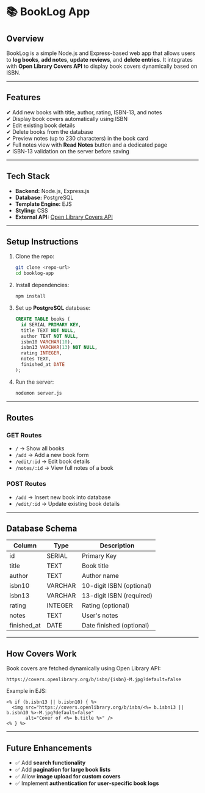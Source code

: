 # 📚 BookLog App

## **Overview**
BookLog is a simple Node.js and Express-based web app that allows users to **log books**, **add notes**, **update reviews**, and **delete entries**. It integrates with **Open Library Covers API** to display book covers dynamically based on ISBN.

---

## **Features**
✔ Add new books with title, author, rating, ISBN-13, and notes  
✔ Display book covers automatically using ISBN  
✔ Edit existing book details  
✔ Delete books from the database  
✔ Preview notes (up to 230 characters) in the book card  
✔ Full notes view with **Read Notes** button and a dedicated page  
✔ ISBN-13 validation on the server before saving  

---

## **Tech Stack**
- **Backend:** Node.js, Express.js  
- **Database:** PostgreSQL  
- **Template Engine:** EJS  
- **Styling:** CSS  
- **External API:** [Open Library Covers API](https://openlibrary.org/dev/docs/api/covers)  

---

## **Setup Instructions**
1. Clone the repo:
   ```bash
   git clone <repo-url>
   cd booklog-app
   ```

2. Install dependencies:
   ```bash
   npm install
   ```

3. Set up **PostgreSQL** database:
   ```sql
   CREATE TABLE books (
     id SERIAL PRIMARY KEY,
     title TEXT NOT NULL,
     author TEXT NOT NULL,
     isbn10 VARCHAR(10),
     isbn13 VARCHAR(13) NOT NULL,
     rating INTEGER,
     notes TEXT,
     finished_at DATE
   );
   ```

4. Run the server:
   ```bash
   nodemon server.js
   ```

---

## **Routes**
### **GET Routes**
- `/` → Show all books  
- `/add` → Add a new book form  
- `/edit/:id` → Edit book details  
- `/notes/:id` → View full notes of a book  

### **POST Routes**
- `/add` → Insert new book into database  
- `/edit/:id` → Update existing book details  

---

## **Database Schema**
| Column       | Type      | Description              |
|-------------|-----------|--------------------------|
| id          | SERIAL    | Primary Key            |
| title       | TEXT      | Book title             |
| author      | TEXT      | Author name            |
| isbn10      | VARCHAR   | 10-digit ISBN (optional)|
| isbn13      | VARCHAR   | 13-digit ISBN (required)|
| rating      | INTEGER   | Rating (optional)      |
| notes       | TEXT      | User's notes           |
| finished_at | DATE      | Date finished (optional)|

---

## **How Covers Work**
Book covers are fetched dynamically using Open Library API:  
```
https://covers.openlibrary.org/b/isbn/{isbn}-M.jpg?default=false
```
Example in EJS:
```ejs
<% if (b.isbn13 || b.isbn10) { %>
  <img src="https://covers.openlibrary.org/b/isbn/<%= b.isbn13 || b.isbn10 %>-M.jpg?default=false"
       alt="Cover of <%= b.title %>" />
<% } %>
```

---

## **Future Enhancements**
- ✅ Add **search functionality**  
- ✅ Add **pagination for large book lists**  
- ✅ Allow **image upload for custom covers**  
- ✅ Implement **authentication for user-specific book logs**  
